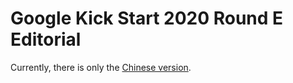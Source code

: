 # Google Kick Start 2020 Round E Editorial

Currently, there is only the [Chinese version](/editorial/kick-start/2020E).

<Utterances />
